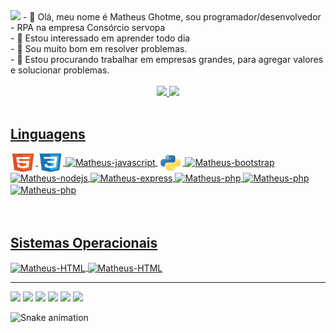 <img src="https://user-images.githubusercontent.com/70382532/138322189-2db8df52-9dcb-40a0-88a8-c365466bd33d.gif">
- 👋 Olá, meu nome é Matheus Ghotme, sou programador/desenvolvedor - RPA na empresa Consórcio servopa<br/>
- 👀 Estou interessado em aprender todo dia<br/>
- 🌱 Sou muito bom em resolver problemas.<br/>
- 💞️ Estou procurando trabalhar em empresas grandes, para agregar valores e solucionar problemas. <br/><br>

<div align="center">
  <a href="https://github.com/nazuki8540">
  <img height="180em" src="https://github-readme-stats.vercel.app/api?username=nazuki8540&show_icons=true&theme=chartreuse-dark&include_all_commits=true&count_private=true"/>
  <img height="180em" src="https://github-readme-stats.vercel.app/api/top-langs/?username=nazuki8540&layout=compact&langs_count=7&theme=chartreuse-dark"/>
</div>
  <div style="display: inline_block"><br><h2>Linguagens</h2>
  <img align="center" alt="Matheus-HTML" height="30" width="40" src="https://raw.githubusercontent.com/devicons/devicon/master/icons/html5/html5-original.svg">
  <img align="center" alt="Matheus-CSS" height="30" width="40" src="https://raw.githubusercontent.com/devicons/devicon/master/icons/css3/css3-original.svg">
  <img align="center" alt="Matheus-javascript" height="30" width="40" src="https://cdn.jsdelivr.net/gh/devicons/devicon/icons/javascript/javascript-plain.svg">
  <img align="center" alt="Matheus-Python" height="30" width="40" src="https://raw.githubusercontent.com/devicons/devicon/master/icons/python/python-original.svg">  
  <img align="center" alt="Matheus-bootstrap" height="30" width="40" src="https://cdn.jsdelivr.net/gh/devicons/devicon/icons/bootstrap/bootstrap-original.svg">
  <img align="center" alt="Matheus-nodejs" height="30" width="40" src="https://cdn.jsdelivr.net/gh/devicons/devicon/icons/nodejs/nodejs-plain.svg">
  <img align="center" alt="Matheus-express" height="30" width="40" src="https://cdn.jsdelivr.net/gh/devicons/devicon/icons/express/express-original.svg">
  <img align="center" alt="Matheus-php" height="30" width="40" src="https://cdn.jsdelivr.net/gh/devicons/devicon/icons/php/php-plain.svg">
  <img align="center" alt="Matheus-php" height="30" width="40" src="https://cdn.jsdelivr.net/gh/devicons/devicon/icons/babel/babel-original.svg"> 
  <img align="center" alt="Matheus-php" height="30" width="40" src="https://cdn.jsdelivr.net/gh/devicons/devicon/icons/git/git-original.svg"> 
</div><br>
<div> 
  <div style="display: inline_block">
    <br><h2>Sistemas Operacionais</h2>
    <img align="center" alt="Matheus-HTML" height="30" width="40" src="https://cdn.jsdelivr.net/gh/devicons/devicon/icons/linux/linux-original.svg">
    <img align="center" alt="Matheus-HTML" height="30" width="40" src="https://cdn.jsdelivr.net/gh/devicons/devicon/icons/windows8/windows8-original.svg">
  </div><hr>
  
  <a href="https://www.instagram.com/ghotme_matheus/" target="_blank"><img src="https://img.shields.io/badge/-Instagram-%23E4405F?style=for-the-badge&logo=instagram&logoColor=white" target="_blank"></a>
 <a href="https://www.facebook.com/nazuki854/" target="_blank"><img src="https://img.shields.io/badge/Facebook-1877F2?style=for-the-badge&logo=facebook&logoColor=white" target="_blank"></a> 
  <a href = "mailto:matheus.ghotme42@gmail.com"><img src="https://img.shields.io/badge/-Gmail-%23333?style=for-the-badge&logo=gmail&logoColor=white" target="_blank"></a>
  <a href="https://www.linkedin.com/in/matheus-santos-987b4475/" target="_blank"><img src="https://img.shields.io/badge/-LinkedIn-%230077B5?style=for-the-badge&logo=linkedin&logoColor=white" target="_blank"></a> 
  <a href="https://wa.me/5541996357037" target="_blank"><img src="https://img.shields.io/badge/WhatsApp-25D366?style=for-the-badge&logo=whatsapp&logoColor=white" target="_blank"></a> <a href="https://www.srmiyagisushibar.com.br" target="_blank"><img src="https://img.shields.io/badge/HTML-239120?style=for-the-badge&logo=html5&logoColor=white" target="_blank"></a>
  
  
 
  ![Snake animation](https://github.com/nazuki8540/nazuki8540/blob/output/github-contribution-grid-snake.svg)
 
</div>

